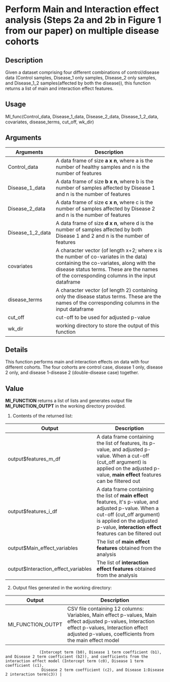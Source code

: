 
# Perform Main and Interaction effect analysis (Steps 2a and 2b in Figure 1 from our paper) on multiple disease cohorts


## Description 

Given a dataset comprising four different combinations of control/disease data (Control samples, Disease_1 only samples, Disease_2 only samples, and Disease_1_2 samples(affected by both the disease)), this function returns a list of main and interaction effect features.

## Usage 

MI_func(Control_data, Disease_1_data, Disease_2_data, Disease_1_2_data, covariates, disease_terms, cut_off, wk_dir)

## Arguments
|Arguments|Description|
|---|---|
|Control_data|A data frame of size **a x n**, where a is the number of healthy samples and n is the number of features|
|Disease_1_data|A data frame of size **b x n**, where b is the number of samples affected by Disease 1 and n is the number of features|
|Disease_2_data|A data frame of size **c x n**, where c is the number of samples affected by Disease 2 and n is the number of features|
|Disease_1_2_data|A data frame of size **d x n**, where d is the number of samples affected by both Disease 1 and 2 and n is the number of features|
|covariates|A character vector (of length x+2; where x is the number of co-variates in the data) containing the co-variates, along with the disease status terms. These are the names of the corresponding columns in the input dataframe|
|disease_terms|A character vector (of length 2) containing only the disease status terms. These are the names of the corresponding columns in the input dataframe|
|cut_off|cut-off to be used for adjusted p-value|
|wk_dir|working directory to store the output of this function|
## Details

This function performs main and interaction effects on data with four different cohorts. The four cohorts are control case, disease 1 only, disease 2 only, and disease 1-disease 2 (double-disease case) together.

## Value

**MI_FUNCTION** returns a list of lists and generates output file **MI_FUNCTION_OUTPT** in the working directory provided. 

1. Contents of the returned list:
   
|Output|Description|
|---|---|
|output$features_m_df|A data frame containing the list of features, its p-value, and adjusted p-value. When a cut-off (cut_off argument) is applied on the adjusted p-value, **main effect** features can be filtered out|
|output$features_i_df|A data frame containing the list of **main effect** features, it's p-value, and adjusted p-value. When a cut-off (cut_off argument) is applied on the adjusted p-value, **interaction effect** features can be filtered out|
|output$Main_effect_variables|The list of **main effect features** obtained from the analysis|
|output$Interaction_effect_variables|The list of **interaction effect features** obtained from the analysis|

2. Output files generated in the working directory:

|Output|Description|
|---|---|
|MI_FUNCTION_OUTPT|CSV file containing 12 columns: Variables, Main effect p-values, Main effect adjusted p-values, Interaction effect p-values, Interaction effect adjusted p-values, coefficients from the main effect model
                   (Intercept term (b0), Disease 1 term coefficient (b1), and Disease 2 term coefficient (b2)), and coefficients from the interaction effect model (Intercept term (c0), Disease 1 term coefficient (c1), 
                    Disease 2 term coefficient (c2), and Disease 1:Disease 2 interaction term(c3)) |

